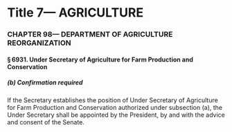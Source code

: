 
# Title 7— AGRICULTURE
### CHAPTER 98— DEPARTMENT OF AGRICULTURE REORGANIZATION
#### § 6931. Under Secretary of Agriculture for Farm Production and Conservation
##### (b) Confirmation required

If the Secretary establishes the position of Under Secretary of Agriculture for Farm Production and Conservation authorized under subsection (a), the Under Secretary shall be appointed by the President, by and with the advice and consent of the Senate.
